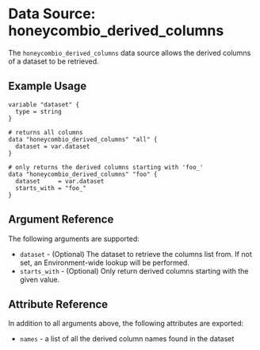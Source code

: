 # Data Source: honeycombio_derived_columns

The `honeycombio_derived_columns` data source allows the derived columns of a dataset to be retrieved.

## Example Usage

```hcl
variable "dataset" {
  type = string
}

# returns all columns
data "honeycombio_derived_columns" "all" {
  dataset = var.dataset
}

# only returns the derived columns starting with 'foo_'
data "honeycombio_derived_columns" "foo" {
  dataset     = var.dataset
  starts_with = "foo_"
}
```

## Argument Reference

The following arguments are supported:

* `dataset` - (Optional) The dataset to retrieve the columns list from. If not set, an Environment-wide lookup will be performed.
* `starts_with` - (Optional) Only return derived columns starting with the given value.

## Attribute Reference

In addition to all arguments above, the following attributes are exported:

* `names` - a list of all the derived column names found in the dataset
